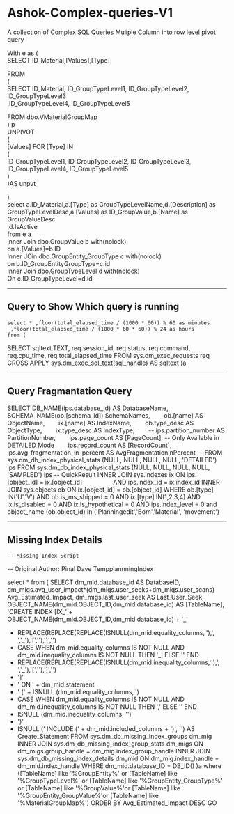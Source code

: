 # Ashok-Complex-queries-V1
A collection of Complex SQL Queries
Muliple Column into row level pivot query
    
With e as (      
SELECT   ID_Material,[Values],[Type]       
        
 FROM           
 (        
  SELECT   ID_Material, ID_GroupTypeLevel1, ID_GroupTypeLevel2, ID_GroupTypeLevel3        
     ,ID_GroupTypeLevel4, ID_GroupTypeLevel5          
            
          
  FROM dbo.VMaterialGroupMap         
 ) p        
 UNPIVOT          
  (        
   [Values] FOR [Type] IN           
   (        
    ID_GroupTypeLevel1, ID_GroupTypeLevel2, ID_GroupTypeLevel3, ID_GroupTypeLevel4, ID_GroupTypeLevel5          
   )          
  )AS unpvt         
        
  )      
  select a.ID_Material,a.[Type] as GroupTypeLevelName,d.[Description] as GroupTypeLevelDesc,a.[Values] as ID_GroupValue,b.[Name] as GroupValueDesc     
  ,d.IsActive       
  from e a       
  inner Join dbo.GroupValue b with(nolock)      
 on a.[Values]=b.ID      
Inner JOin dbo.GroupEntity_GroupType c with(nolock)      
 on b.ID_GroupEntityGroupType=c.id      
Inner Join dbo.GroupTypeLevel d with(nolock)      
 On c.ID_GroupTypeLevel=d.id

-------------------------------------------------------------------------------------------------------------------
**Query to Show Which query is running**
----------------------------------------

	select * ,floor(total_elapsed_time / (1000 * 60)) % 60 as minutes
	 ,floor(total_elapsed_time / (1000 * 60 * 60)) % 24 as hours
	from (
SELECT sqltext.TEXT,
req.session_id,
req.status,
req.command,
req.cpu_time,
req.total_elapsed_time
FROM sys.dm_exec_requests req
CROSS APPLY sys.dm_exec_sql_text(sql_handle) AS sqltext
)a


-------------------------------------------------------------------------------------------------------------------
**Query Fragmantation Query**
---------------------------------


 SELECT DB_NAME(ips.database_id) AS DatabaseName,
       SCHEMA_NAME(ob.[schema_id]) SchemaNames,
       ob.[name] AS ObjectName,
       ix.[name] AS IndexName,
       ob.type_desc AS ObjectType,
       ix.type_desc AS IndexType,
       -- ips.partition_number AS PartitionNumber,
       ips.page_count AS [PageCount], -- Only Available in DETAILED Mode
       ips.record_count AS [RecordCount],
       ips.avg_fragmentation_in_percent AS AvgFragmentationInPercent
-- FROM sys.dm_db_index_physical_stats (NULL, NULL, NULL, NULL, 'DETAILED') ips
FROM sys.dm_db_index_physical_stats (NULL, NULL, NULL, NULL, 'SAMPLED') ips -- QuickResult
INNER JOIN sys.indexes ix ON ips.[object_id] = ix.[object_id] 
                AND ips.index_id = ix.index_id
INNER JOIN sys.objects ob ON ix.[object_id] = ob.[object_id]
WHERE ob.[type] IN('U','V')
AND ob.is_ms_shipped = 0
AND ix.[type] IN(1,2,3,4)
AND ix.is_disabled = 0
AND ix.is_hypothetical = 0 AND ips.index_level = 0
and object_name (ob.object_id) in ('Planningedit','Bom','Material', 'movement')

-----------------------------------------------------------
****Missing Index Details****
-------------------------------
  
    -- Missing Index Script
-- Original Author: Pinal Dave TempplannningIndex

select * 
from 
(
SELECT 
dm_mid.database_id AS DatabaseID,
dm_migs.avg_user_impact*(dm_migs.user_seeks+dm_migs.user_scans) Avg_Estimated_Impact,
dm_migs.last_user_seek AS Last_User_Seek,
OBJECT_NAME(dm_mid.OBJECT_ID,dm_mid.database_id) AS [TableName],
'CREATE INDEX [IX_' + OBJECT_NAME(dm_mid.OBJECT_ID,dm_mid.database_id) + '_'
+ REPLACE(REPLACE(REPLACE(ISNULL(dm_mid.equality_columns,''),', ','_'),'[',''),']','') 
+ CASE
WHEN dm_mid.equality_columns IS NOT NULL 
AND dm_mid.inequality_columns IS NOT NULL THEN '_'
ELSE ''
END
+ REPLACE(REPLACE(REPLACE(ISNULL(dm_mid.inequality_columns,''),', ','_'),'[',''),']','')
+ ']'
+ ' ON ' + dm_mid.statement
+ ' (' + ISNULL (dm_mid.equality_columns,'')
+ CASE WHEN dm_mid.equality_columns IS NOT NULL AND dm_mid.inequality_columns 
IS NOT NULL THEN ',' ELSE
'' END
+ ISNULL (dm_mid.inequality_columns, '')
+ ')'
+ ISNULL (' INCLUDE (' + dm_mid.included_columns + ')', '') AS Create_Statement
FROM sys.dm_db_missing_index_groups dm_mig
INNER JOIN sys.dm_db_missing_index_group_stats dm_migs
ON dm_migs.group_handle = dm_mig.index_group_handle
INNER JOIN sys.dm_db_missing_index_details dm_mid
ON dm_mig.index_handle = dm_mid.index_handle
WHERE dm_mid.database_ID = DB_ID()
)a 
where ([TableName] like '%GroupEntity%' or [TableName] like '%GroupTypeLevel%'  or [TableName] like '%GroupEntity_GroupType%'
or [TableName] like '%GroupValue%'or [TableName] like '%GroupEntity_GroupValue%'or [TableName] like '%MaterialGroupMap%')
ORDER BY Avg_Estimated_Impact DESC
GO